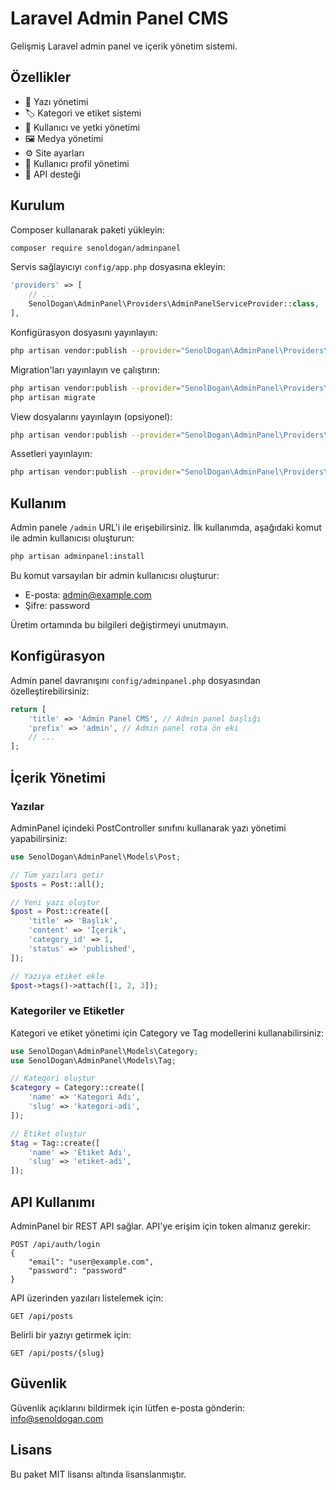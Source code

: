 # Laravel Admin Panel CMS

Gelişmiş Laravel admin panel ve içerik yönetim sistemi.

## Özellikler

- 📝 Yazı yönetimi
- 🏷️ Kategori ve etiket sistemi
- 👥 Kullanıcı ve yetki yönetimi
- 🖼️ Medya yönetimi
- ⚙️ Site ayarları
- 👤 Kullanıcı profil yönetimi
- 🔑 API desteği

## Kurulum

Composer kullanarak paketi yükleyin:

```bash
composer require senoldogan/adminpanel
```

Servis sağlayıcıyı `config/app.php` dosyasına ekleyin:

```php
'providers' => [
    // ...
    SenolDogan\AdminPanel\Providers\AdminPanelServiceProvider::class,
],
```

Konfigürasyon dosyasını yayınlayın:

```bash
php artisan vendor:publish --provider="SenolDogan\AdminPanel\Providers\AdminPanelServiceProvider" --tag="adminpanel-config"
```

Migration'ları yayınlayın ve çalıştırın:

```bash
php artisan vendor:publish --provider="SenolDogan\AdminPanel\Providers\AdminPanelServiceProvider" --tag="adminpanel-migrations"
php artisan migrate
```

View dosyalarını yayınlayın (opsiyonel):

```bash
php artisan vendor:publish --provider="SenolDogan\AdminPanel\Providers\AdminPanelServiceProvider" --tag="adminpanel-views"
```

Assetleri yayınlayın:

```bash
php artisan vendor:publish --provider="SenolDogan\AdminPanel\Providers\AdminPanelServiceProvider" --tag="adminpanel-assets"
```

## Kullanım

Admin panele `/admin` URL'i ile erişebilirsiniz. İlk kullanımda, aşağıdaki komut ile admin kullanıcısı oluşturun:

```bash
php artisan adminpanel:install
```

Bu komut varsayılan bir admin kullanıcısı oluşturur:

- E-posta: admin@example.com
- Şifre: password

Üretim ortamında bu bilgileri değiştirmeyi unutmayın.

## Konfigürasyon

Admin panel davranışını `config/adminpanel.php` dosyasından özelleştirebilirsiniz:

```php
return [
    'title' => 'Admin Panel CMS', // Admin panel başlığı
    'prefix' => 'admin', // Admin panel rota ön eki
    // ...
];
```

## İçerik Yönetimi

### Yazılar

AdminPanel içindeki PostController sınıfını kullanarak yazı yönetimi yapabilirsiniz:

```php
use SenolDogan\AdminPanel\Models\Post;

// Tüm yazıları getir
$posts = Post::all();

// Yeni yazı oluştur
$post = Post::create([
    'title' => 'Başlık',
    'content' => 'İçerik',
    'category_id' => 1,
    'status' => 'published',
]);

// Yazıya etiket ekle
$post->tags()->attach([1, 2, 3]);
```

### Kategoriler ve Etiketler

Kategori ve etiket yönetimi için Category ve Tag modellerini kullanabilirsiniz:

```php
use SenolDogan\AdminPanel\Models\Category;
use SenolDogan\AdminPanel\Models\Tag;

// Kategori oluştur
$category = Category::create([
    'name' => 'Kategori Adı',
    'slug' => 'kategori-adi',
]);

// Etiket oluştur
$tag = Tag::create([
    'name' => 'Etiket Adı',
    'slug' => 'etiket-adi',
]);
```

## API Kullanımı

AdminPanel bir REST API sağlar. API'ye erişim için token almanız gerekir:

```
POST /api/auth/login
{
    "email": "user@example.com",
    "password": "password"
}
```

API üzerinden yazıları listelemek için:

```
GET /api/posts
```

Belirli bir yazıyı getirmek için:

```
GET /api/posts/{slug}
```

## Güvenlik

Güvenlik açıklarını bildirmek için lütfen e-posta gönderin: info@senoldogan.com

## Lisans

Bu paket MIT lisansı altında lisanslanmıştır. 